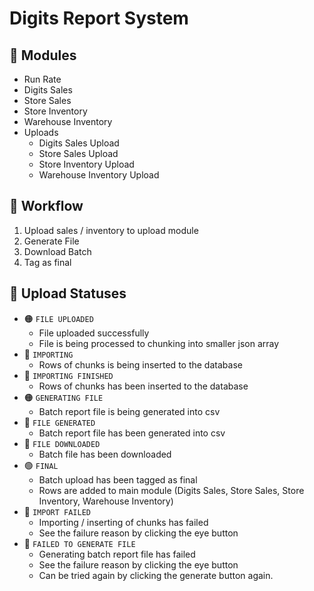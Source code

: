 # Digits Report System

## 📃 Modules
 - Run Rate
 - Digits Sales
 - Store Sales
 - Store Inventory
 - Warehouse Inventory
 - Uploads
    - Digits Sales Upload
    - Store Sales Upload
    - Store Inventory Upload
    - Warehouse Inventory Upload

## 🔄️ Workflow
 1. Upload sales / inventory to upload module
 2. Generate File
 3. Download Batch
 4. Tag as final

## 📃 Upload Statuses
 - 🟠 `FILE UPLOADED`
    - File uploaded successfully
    - File is being processed to chunking into smaller json array
 - 🔵 `IMPORTING`
    - Rows of chunks is being inserted to the database
 - 🔵 `IMPORTING FINISHED`
    - Rows of chunks has been inserted to the database
 - 🟠 `GENERATING FILE`
    - Batch report file is being generated into csv
 - 🔵 `FILE GENERATED`
    - Batch report file has been generated into csv
 - 🔵 `FILE DOWNLOADED`
    - Batch file has been downloaded
 - 🟢 `FINAL`
    - Batch upload has been tagged as final
    - Rows are added to main module (Digits Sales, Store Sales, Store Inventory, Warehouse Inventory)
 - 🔴 `IMPORT FAILED`
    - Importing / inserting of chunks has failed
    - See the failure reason by clicking the eye button
 - 🔴 `FAILED TO GENERATE FILE`
    - Generating batch report file has failed
    - See the failure reason by clicking the eye button
    - Can be tried again by clicking the generate button again.